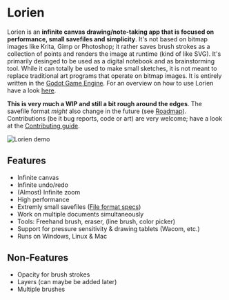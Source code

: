 # Lorien

Lorien is an **infinite canvas drawing/note-taking app that is focused on performance, small savefiles and simplicity**. It's not based on bitmap images like Krita, Gimp or Photoshop; it rather saves brush strokes as a collection of points and renders the image at runtime (kind of like SVG). It's primarily desinged to be used as a digital notebook and as brainstorming tool. While it can totally be used to make small sketches, it is not meant to replace traditional art programs that operate on bitmap images. It is entirely written in the [Godot Game Engine](https://godotengine.org/). For an overview on how to use Lorien have a look [here](docs/manual.md). 

**This is very much a WIP and still a bit rough around the edges**. The savefile format *might* also change in the future (see [Roadmap](docs/roadmap.md)). Contributions (be it bug reports, code or art) are very welcome; have a look at the [Contributing guide](docs/contributing.md).

![Lorien demo](https://drive.google.com/uc?export=view&id=18m6AY4cgUUWbiGm7mdg6a71oNTvLi2df)

## Features
- Infinite canvas
- Infinite undo/redo
- (Almost) Infinite zoom
- High performance
- Extremly small savefiles ([File format specs](docs/file_format.md))
- Work on multiple documents simultaneously
- Tools: Freehand brush, eraser, (line brush, color picker)
- Support for pressure sensitivity & drawing tablets (Wacom, etc.)
- Runs on Windows, Linux & Mac

## Non-Features
- Opacity for brush strokes
- Layers (can maybe be added later)
- Multiple brushes